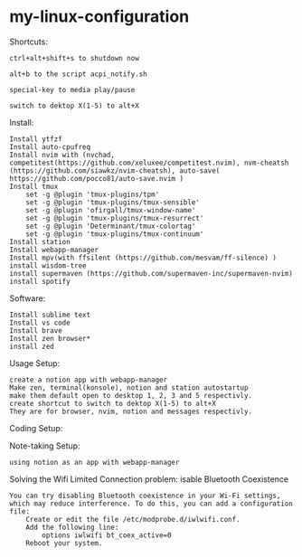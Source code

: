 # my-linux-configuration

Shortcuts:

    ctrl+alt+shift+s to shutdown now

    alt+b to the script acpi_notify.sh

    special-key to media play/pause

    switch to dektop X(1-5) to alt+X

Install:

    Install ytfzf
    Install auto-cpufreq
    Install nvim with (nvchad, competitest(https://github.com/xeluxee/competitest.nvim), nvm-cheatsh (https://github.com/siawkz/nvim-cheatsh), auto-save( https://github.com/pocco81/auto-save.nvim )
    Install tmux
        set -g @plugin 'tmux-plugins/tpm'
        set -g @plugin 'tmux-plugins/tmux-sensible'
        set -g @plugin 'ofirgall/tmux-window-name'
        set -g @plugin 'tmux-plugins/tmux-resurrect'
        set -g @plugin 'Determinant/tmux-colortag'
        set -g @plugin 'tmux-plugins/tmux-continuum'
    Install station
    Install webapp-manager
    Install mpv(with ffsilent (https://github.com/mesvam/ff-silence) )
    install wisdom-tree
    install supermaven (https://github.com/supermaven-inc/supermaven-nvim)
    install spotify

Software:

    Install sublime text
    Install vs code
    Install brave
    Install zen browser*
    install zed

Usage Setup:

    create a notion app with webapp-manager
    Make zen, terminal(konsole), notion and station autostartup
    make them default open to desktop 1, 2, 3 and 5 respectivly. 
    create shortcut to switch to dektop X(1-5) to alt+X
    They are for browser, nvim, notion and messages respectivly.

Coding Setup:

Note-taking Setup:

    using notion as an app with webapp-manager

Solving the Wifi Limited Connection problem:
    isable Bluetooth Coexistence

    You can try disabling Bluetooth coexistence in your Wi-Fi settings, which may reduce interference. To do this, you can add a configuration file:
        Create or edit the file /etc/modprobe.d/iwlwifi.conf.
        Add the following line:
            options iwlwifi bt_coex_active=0
        Reboot your system.

